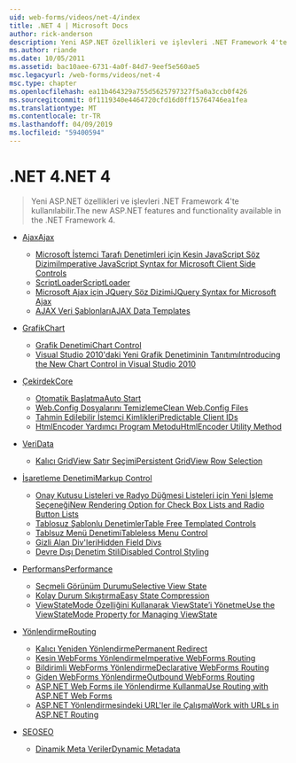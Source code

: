 ```yaml
---
uid: web-forms/videos/net-4/index
title: .NET 4 | Microsoft Docs
author: rick-anderson
description: Yeni ASP.NET özellikleri ve işlevleri .NET Framework 4'te kullanılabilir.
ms.author: riande
ms.date: 10/05/2011
ms.assetid: bac10aee-6731-4a0f-84d7-9eef5e560ae5
msc.legacyurl: /web-forms/videos/net-4
msc.type: chapter
ms.openlocfilehash: ea11b464329a755d5625797327f5a0a3ccb0f426
ms.sourcegitcommit: 0f1119340e4464720cfd16d0ff15764746ea1fea
ms.translationtype: MT
ms.contentlocale: tr-TR
ms.lasthandoff: 04/09/2019
ms.locfileid: "59400594"
---
```

# <a name="net-4"></a><span data-ttu-id="60039-103">.NET 4</span><span class="sxs-lookup"><span data-stu-id="60039-103">.NET 4</span></span>

> <span data-ttu-id="60039-104">Yeni ASP.NET özellikleri ve işlevleri .NET Framework 4'te kullanılabilir.</span><span class="sxs-lookup"><span data-stu-id="60039-104">The new ASP.NET features and functionality available in the .NET Framework 4.</span></span>


- [<span data-ttu-id="60039-105">Ajax</span><span class="sxs-lookup"><span data-stu-id="60039-105">Ajax</span></span>](ajax/index.md)

    - [<span data-ttu-id="60039-106">Microsoft İstemci Tarafı Denetimleri için Kesin JavaScript Söz Dizimi</span><span class="sxs-lookup"><span data-stu-id="60039-106">Imperative JavaScript Syntax for Microsoft Client Side Controls</span></span>](ajax/aspnet-4-quick-hit-imperative-javascript-syntax-for-microsoft-client-side-controls.md)
    - [<span data-ttu-id="60039-107">ScriptLoader</span><span class="sxs-lookup"><span data-stu-id="60039-107">ScriptLoader</span></span>](ajax/aspnet-4-quick-hit-the-scriptloader.md)
    - [<span data-ttu-id="60039-108">Microsoft Ajax için JQuery Söz Dizimi</span><span class="sxs-lookup"><span data-stu-id="60039-108">JQuery Syntax for Microsoft Ajax</span></span>](ajax/aspnet-4-quick-hit-jquery-syntax-for-microsoft-ajax.md)
    - [<span data-ttu-id="60039-109">AJAX Veri Şablonları</span><span class="sxs-lookup"><span data-stu-id="60039-109">AJAX Data Templates</span></span>](ajax/aspnet-4-quick-hit-ajax-data-templates.md)
- [<span data-ttu-id="60039-110">Grafik</span><span class="sxs-lookup"><span data-stu-id="60039-110">Chart</span></span>](chart/index.md)

    - [<span data-ttu-id="60039-111">Grafik Denetimi</span><span class="sxs-lookup"><span data-stu-id="60039-111">Chart Control</span></span>](chart/aspnet-4-quick-hit-chart-control.md)
    - [<span data-ttu-id="60039-112">Visual Studio 2010'daki Yeni Grafik Denetiminin Tanıtımı</span><span class="sxs-lookup"><span data-stu-id="60039-112">Introducing the New Chart Control in Visual Studio 2010</span></span>](chart/aspnet-4-how-do-i-introducing-the-new-chart-control-in-visual-studio-2010.md)
- [<span data-ttu-id="60039-113">Çekirdek</span><span class="sxs-lookup"><span data-stu-id="60039-113">Core</span></span>](core/index.md)

    - [<span data-ttu-id="60039-114">Otomatik Başlatma</span><span class="sxs-lookup"><span data-stu-id="60039-114">Auto Start</span></span>](core/aspnet-4-quick-hit-auto-start.md)
    - [<span data-ttu-id="60039-115">Web.Config Dosyalarını Temizleme</span><span class="sxs-lookup"><span data-stu-id="60039-115">Clean Web.Config Files</span></span>](core/aspnet-4-quick-hit-clean-webconfig-files.md)
    - [<span data-ttu-id="60039-116">Tahmin Edilebilir İstemci Kimlikleri</span><span class="sxs-lookup"><span data-stu-id="60039-116">Predictable Client IDs</span></span>](core/aspnet-4-quick-hit-predictable-client-ids.md)
    - [<span data-ttu-id="60039-117">HtmlEncoder Yardımcı Program Metodu</span><span class="sxs-lookup"><span data-stu-id="60039-117">HtmlEncoder Utility Method</span></span>](core/aspnet-4-quick-hit-the-htmlencoder-utility-method.md)
- [<span data-ttu-id="60039-118">Veri</span><span class="sxs-lookup"><span data-stu-id="60039-118">Data</span></span>](data/index.md)

    - [<span data-ttu-id="60039-119">Kalıcı GridView Satır Seçimi</span><span class="sxs-lookup"><span data-stu-id="60039-119">Persistent GridView Row Selection</span></span>](data/aspnet-4-quick-hit-persistent-gridview-row-selection.md)
- [<span data-ttu-id="60039-120">İşaretleme Denetimi</span><span class="sxs-lookup"><span data-stu-id="60039-120">Markup Control</span></span>](markup-control/index.md)

    - [<span data-ttu-id="60039-121">Onay Kutusu Listeleri ve Radyo Düğmesi Listeleri için Yeni İşleme Seçeneği</span><span class="sxs-lookup"><span data-stu-id="60039-121">New Rendering Option for Check Box Lists and Radio Button Lists</span></span>](markup-control/aspnet-4-quick-hit-new-rendering-option-for-check-box-lists-and-radio-button-lists.md)
    - [<span data-ttu-id="60039-122">Tablosuz Şablonlu Denetimler</span><span class="sxs-lookup"><span data-stu-id="60039-122">Table Free Templated Controls</span></span>](markup-control/aspnet-4-quick-hit-table-free-templated-controls.md)
    - [<span data-ttu-id="60039-123">Tablsuz Menü Denetimi</span><span class="sxs-lookup"><span data-stu-id="60039-123">Tableless Menu Control</span></span>](markup-control/aspnet-4-quick-hit-tableless-menu-control.md)
    - [<span data-ttu-id="60039-124">Gizli Alan Div'leri</span><span class="sxs-lookup"><span data-stu-id="60039-124">Hidden Field Divs</span></span>](markup-control/aspnet-4-quick-hit-hidden-field-divs.md)
    - [<span data-ttu-id="60039-125">Devre Dışı Denetim Stili</span><span class="sxs-lookup"><span data-stu-id="60039-125">Disabled Control Styling</span></span>](markup-control/aspnet-4-quick-hit-disabled-control-styling.md)
- [<span data-ttu-id="60039-126">Performans</span><span class="sxs-lookup"><span data-stu-id="60039-126">Performance</span></span>](performance/index.md)

    - [<span data-ttu-id="60039-127">Seçmeli Görünüm Durumu</span><span class="sxs-lookup"><span data-stu-id="60039-127">Selective View State</span></span>](performance/aspnet-4-quick-hit-selective-view-state.md)
    - [<span data-ttu-id="60039-128">Kolay Durum Sıkıştırma</span><span class="sxs-lookup"><span data-stu-id="60039-128">Easy State Compression</span></span>](performance/aspnet-4-quick-hit-easy-state-compression.md)
    - [<span data-ttu-id="60039-129">ViewStateMode Özelliğini Kullanarak ViewState’i Yönetme</span><span class="sxs-lookup"><span data-stu-id="60039-129">Use the ViewStateMode Property for Managing ViewState</span></span>](performance/how-do-i-use-the-viewstatemode-property-for-managing-viewstate.md)
- [<span data-ttu-id="60039-130">Yönlendirme</span><span class="sxs-lookup"><span data-stu-id="60039-130">Routing</span></span>](routing/index.md)

    - [<span data-ttu-id="60039-131">Kalıcı Yeniden Yönlendirme</span><span class="sxs-lookup"><span data-stu-id="60039-131">Permanent Redirect</span></span>](routing/aspnet-4-quick-hit-permanent-redirect.md)
    - [<span data-ttu-id="60039-132">Kesin WebForms Yönlendirme</span><span class="sxs-lookup"><span data-stu-id="60039-132">Imperative WebForms Routing</span></span>](routing/aspnet-4-quick-hit-imperative-webforms-routing.md)
    - [<span data-ttu-id="60039-133">Bildirimli WebForms Yönlendirme</span><span class="sxs-lookup"><span data-stu-id="60039-133">Declarative WebForms Routing</span></span>](routing/aspnet-4-quick-hit-declarative-webforms-routing.md)
    - [<span data-ttu-id="60039-134">Giden WebForms Yönlendirme</span><span class="sxs-lookup"><span data-stu-id="60039-134">Outbound WebForms Routing</span></span>](routing/aspnet-4-quick-hit-outbound-webforms-routing.md)
    - [<span data-ttu-id="60039-135">ASP.NET Web Forms ile Yönlendirme Kullanma</span><span class="sxs-lookup"><span data-stu-id="60039-135">Use Routing with ASP.NET Web Forms</span></span>](routing/how-do-i-use-routing-with-aspnet-web-forms.md)
    - [<span data-ttu-id="60039-136">ASP.NET Yönlendirmesindeki URL'ler ile Çalışma</span><span class="sxs-lookup"><span data-stu-id="60039-136">Work with URLs in ASP.NET Routing</span></span>](routing/how-do-i-work-with-urls-in-aspnet-routing.md)
- [<span data-ttu-id="60039-137">SEO</span><span class="sxs-lookup"><span data-stu-id="60039-137">SEO</span></span>](seo/index.md)

    - [<span data-ttu-id="60039-138">Dinamik Meta Veriler</span><span class="sxs-lookup"><span data-stu-id="60039-138">Dynamic Metadata</span></span>](seo/aspnet-4-quick-hit-dynamic-metadata.md)
